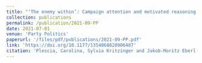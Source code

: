 ```yaml
---
title: "‘The enemy within’: Campaign attention and motivated reasoning in voter perceptions of intra-party conflict"
collection: publications
permalink: /publication/2021-09-PP
date: 2021-07-01
venue: 'Party Politics'
paperurl: '/files/pdf/publications/2021-09-PP.pdf'
link: 'https://doi.org/10.1177/1354068820906407'
citation: 'Plescia, Carolina, Sylvia Kritzinger and Jakob-Moritz Eberl. 2021. &quot;‘The enemy within’: Campaign attention and motivated reasoning in voter perceptions of intra-party conflict.&quot; <i>Party Politics</i> 27(5): 917-927.  doi.org/10.1177/1354068820906407'
---
```


